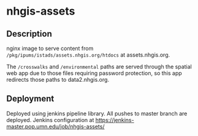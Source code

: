 # nhgis-assets

## Description
nginx image to serve content from `/pkg/ipums/istads/assets.nhgis.org/htdocs` at assets.nhgis.org. 


The `/crosswalks` and `/environmental` paths are served through the spatial web app due to those files requiring password protection, so this app redirects those paths to data2.nhgis.org.


## Deployment
Deployed using jenkins pipeline library. All pushes to master branch are deployed. Jenkins configuration at https://jenkins-master.pop.umn.edu/job/nhgis-assets/